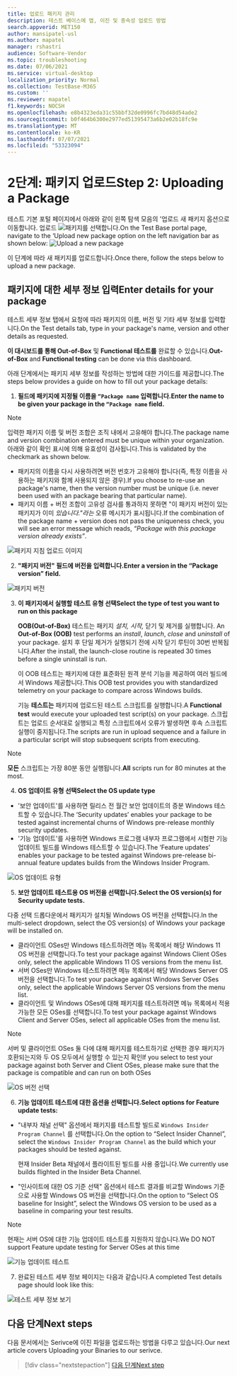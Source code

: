 ```yaml
---
title: 업로드 패키지 관리
description: 테스트 베이스에 앱, 이진 및 종속성 업로드 방법
search.appverid: MET150
author: mansipatel-usl
ms.author: mapatel
manager: rshastri
audience: Software-Vendor
ms.topic: troubleshooting
ms.date: 07/06/2021
ms.service: virtual-desktop
localization_priority: Normal
ms.collection: TestBase-M365
ms.custom: ''
ms.reviewer: mapatel
f1.keywords: NOCSH
ms.openlocfilehash: e8b4323eda31c55bbf32de0996fc7bd48d54ade2
ms.sourcegitcommit: b0f464b6300e2977ed51395473a6b2e02b18fc9e
ms.translationtype: MT
ms.contentlocale: ko-KR
ms.lasthandoff: 07/07/2021
ms.locfileid: "53323094"
---
```

# <a name="step-2-uploading-a-package"></a><span data-ttu-id="d9aff-103">2단계: 패키지 업로드</span><span class="sxs-lookup"><span data-stu-id="d9aff-103">Step 2: Uploading a Package</span></span>

<span data-ttu-id="d9aff-104">테스트 기본 포털 페이지에서 아래와 같이 왼쪽 탐색 모음의 '업로드 새 패키지 옵션으로 이동합니다. 업로드 ![ 패키지를 선택합니다.](Media/Upload-New-Package.png)</span><span class="sxs-lookup"><span data-stu-id="d9aff-104">On the Test Base portal page, navigate to the ‘Upload new package option on the left navigation bar as shown below: ![Upload a new package](Media/Upload-New-Package.png)</span></span>

<span data-ttu-id="d9aff-105">이 단계에 따라 새 패키지를 업로드합니다.</span><span class="sxs-lookup"><span data-stu-id="d9aff-105">Once there, follow the steps below to upload a new package.</span></span>

## <a name="enter-details-for-your-package"></a><span data-ttu-id="d9aff-106">패키지에 대한 세부 정보 입력</span><span class="sxs-lookup"><span data-stu-id="d9aff-106">Enter details for your package</span></span>

<span data-ttu-id="d9aff-107">테스트 세부 정보 탭에서 요청에 따라 패키지의 이름, 버전 및 기타 세부 정보를 입력합니다.</span><span class="sxs-lookup"><span data-stu-id="d9aff-107">On the Test details tab, type in your package's name, version and other details as requested.</span></span> 

<span data-ttu-id="d9aff-108">**이 대시보드를 통해 Out-of-Box** 및 **Functional 테스트를** 완료할 수 있습니다.</span><span class="sxs-lookup"><span data-stu-id="d9aff-108">**Out-of-Box** and **Functional testing** can be done via this dashboard.</span></span>

<span data-ttu-id="d9aff-109">아래 단계에서는 패키지 세부 정보를 작성하는 방법에 대한 가이드를 제공합니다.</span><span class="sxs-lookup"><span data-stu-id="d9aff-109">The steps below provides a guide on how to fill out your package details:</span></span>

1.  <span data-ttu-id="d9aff-110">**필드에 패키지에 지정될 이름을 ```“Package name``` 입력합니다.**</span><span class="sxs-lookup"><span data-stu-id="d9aff-110">**Enter the name to be given your package in the ```“Package name``` field.**</span></span>

> [!Note]  
> <span data-ttu-id="d9aff-111">입력한 패키지 이름 및 버전 조합은 조직 내에서 고유해야 합니다.</span><span class="sxs-lookup"><span data-stu-id="d9aff-111">The package name and version combination entered must be unique within your organization.</span></span> <span data-ttu-id="d9aff-112">아래와 같이 확인 표시에 의해 유효성이 검사됩니다.</span><span class="sxs-lookup"><span data-stu-id="d9aff-112">This is validated by the checkmark as shown below.</span></span>
  
  - <span data-ttu-id="d9aff-113">패키지의 이름을 다시 사용하려면 버전 번호가 고유해야 합니다(즉, 특정 이름을 사용하는 패키지와 함께 사용되지 않은 경우).</span><span class="sxs-lookup"><span data-stu-id="d9aff-113">If you choose to re-use an package's name, then the version number must be unique (i.e. never been used with an package bearing that particular name).</span></span>
  - <span data-ttu-id="d9aff-114">패키지 이름 + 버전 조합이 고유성 검사를 통과하지 못하면 "이 패키지 버전이 있는 패키지가 이미 *있습니다."라는* 오류 메시지가 표시됩니다.</span><span class="sxs-lookup"><span data-stu-id="d9aff-114">If the combination of the package name + version does not pass the uniqueness check, you will see an error message which reads, *“Package with this package version already exists”*.</span></span> 

![패키지 지침 업로드 이미지](Media/Instructions.png)

2. <span data-ttu-id="d9aff-116">**"패키지 버전" 필드에 버전을 입력합니다.**</span><span class="sxs-lookup"><span data-stu-id="d9aff-116">**Enter a version in the “Package version” field.**</span></span>

![패키지 버전](Media/ApplicationVersion.png)

3.  <span data-ttu-id="d9aff-118">**이 패키지에서 실행할 테스트 유형 선택**</span><span class="sxs-lookup"><span data-stu-id="d9aff-118">**Select the type of test you want to run on this package**</span></span>

    <span data-ttu-id="d9aff-119">**OOB(Out-of-Box)** 테스트는 패키지 *설치,* *시작,* 닫기 및 제거를 실행합니다.  </span><span class="sxs-lookup"><span data-stu-id="d9aff-119">An **Out-of-Box (OOB)** test performs an *install*, *launch*, *close* and *uninstall* of your package.</span></span> <span data-ttu-id="d9aff-120">설치 후 단일 제거가 실행되기 전에 시작 닫기 루틴이 30번 반복됩니다.</span><span class="sxs-lookup"><span data-stu-id="d9aff-120">After the install, the launch-close routine is repeated 30 times before a single uninstall is run.</span></span> 
    
    <span data-ttu-id="d9aff-121">이 OOB 테스트는 패키지에 대한 표준화된 원격 분석 기능을 제공하여 여러 빌드에서 Windows 제공합니다.</span><span class="sxs-lookup"><span data-stu-id="d9aff-121">This OOB test provides you with standardized telemetry on your package to compare across Windows builds.</span></span>

    <span data-ttu-id="d9aff-122">기능 **테스트는** 패키지에 업로드된 테스트 스크립트를 실행합니다.</span><span class="sxs-lookup"><span data-stu-id="d9aff-122">A **Functional test** would execute your uploaded test script(s) on your package.</span></span> <span data-ttu-id="d9aff-123">스크립트는 업로드 순서대로 실행되고 특정 스크립트에서 오류가 발생하면 후속 스크립트 실행이 중지됩니다.</span><span class="sxs-lookup"><span data-stu-id="d9aff-123">The scripts are run in upload sequence and a failure in a particular script will stop subsequent scripts from executing.</span></span>

> [!Note]
> <span data-ttu-id="d9aff-124">**모든** 스크립트는 가장 80분 동안 실행됩니다.</span><span class="sxs-lookup"><span data-stu-id="d9aff-124">**All** scripts run for 80 minutes at the most.</span></span> 
    
4.  <span data-ttu-id="d9aff-125">**OS 업데이트 유형 선택**</span><span class="sxs-lookup"><span data-stu-id="d9aff-125">**Select the OS update type**</span></span>

   - <span data-ttu-id="d9aff-126">'보안 업데이트'를 사용하면 릴리스 전 월간 보안 업데이트의 증분 Windows 테스트할 수 있습니다.</span><span class="sxs-lookup"><span data-stu-id="d9aff-126">The ‘Security updates’ enables your package to be tested against incremental churns of Windows pre-release monthly security updates.</span></span> 
   - <span data-ttu-id="d9aff-127">'기능 업데이트'를 사용하면 Windows 프로그램 내부자 프로그램에서 시험판 기능 업데이트 빌드를 Windows 테스트할 수 있습니다.</span><span class="sxs-lookup"><span data-stu-id="d9aff-127">The ‘Feature updates’ enables your package to be tested against Windows pre-release bi-annual feature updates builds from the Windows Insider Program.</span></span>
<!---
Change to the correct picture
-->
![OS 업데이트 유형](Media/OSUpdateType.png)

5.  <span data-ttu-id="d9aff-129">**보안 업데이트 테스트용 OS 버전을 선택합니다.**</span><span class="sxs-lookup"><span data-stu-id="d9aff-129">**Select the OS version(s) for Security update tests.**</span></span>

<span data-ttu-id="d9aff-130">다중 선택 드롭다운에서 패키지가 설치될 Windows OS 버전을 선택합니다.</span><span class="sxs-lookup"><span data-stu-id="d9aff-130">In the multi-select dropdown, select the OS version(s) of Windows your package will be installed on.</span></span> 

  - <span data-ttu-id="d9aff-131">클라이언트 OSes만 Windows 테스트하려면 메뉴 목록에서 해당 Windows 11 OS 버전을 선택합니다.</span><span class="sxs-lookup"><span data-stu-id="d9aff-131">To test your package against Windows Client OSes only, select the applicable Windows 11 OS versions from the menu list.</span></span>
  - <span data-ttu-id="d9aff-132">서버 OSes만 Windows 테스트하려면 메뉴 목록에서 해당 Windows Server OS 버전을 선택합니다.</span><span class="sxs-lookup"><span data-stu-id="d9aff-132">To test your package against Windows Server OSes only, select the applicable Windows Server OS versions from the menu list.</span></span>
  - <span data-ttu-id="d9aff-133">클라이언트 및 Windows OSes에 대해 패키지를 테스트하려면 메뉴 목록에서 적용 가능한 모든 OSes를 선택합니다.</span><span class="sxs-lookup"><span data-stu-id="d9aff-133">To test your package against Windows Client and Server OSes, select all applicable OSes from the menu list.</span></span> 

> [!Note]
> <span data-ttu-id="d9aff-134">서버 및 클라이언트 OSes 둘 다에 대해 패키지를 테스트하기로 선택한 경우 패키지가 호환되는지와 두 OS 모두에서 실행할 수 있는지 확인</span><span class="sxs-lookup"><span data-stu-id="d9aff-134">If you select to test your package against both Server and Client OSes, please make sure that the package is compatible and can run on both OSes</span></span>


![OS 버전 선택](Media/OSVersion.png)
<!---
Change to the correct picture
-->
6.  <span data-ttu-id="d9aff-136">**기능 업데이트 테스트에 대한 옵션을 선택합니다.**</span><span class="sxs-lookup"><span data-stu-id="d9aff-136">**Select options for Feature update tests:**</span></span>

  - <span data-ttu-id="d9aff-137">"내부자 채널 선택" 옵션에서 패키지를 테스트할 빌드로 ```Windows Insider Program Channel``` 를 선택합니다.</span><span class="sxs-lookup"><span data-stu-id="d9aff-137">On the option to “Select Insider Channel”, select the ```Windows Insider Program Channel``` as the build which your packages should be tested against.</span></span>
  
    <span data-ttu-id="d9aff-138">현재 Insider Beta 채널에서 플라이트된 빌드를 사용 중입니다.</span><span class="sxs-lookup"><span data-stu-id="d9aff-138">We currently use builds flighted in the Insider Beta Channel.</span></span>

  - <span data-ttu-id="d9aff-139">"인사이트에 대한 OS 기준 선택" 옵션에서 테스트 결과를 비교할 Windows 기준으로 사용할 Windows OS 버전을 선택합니다.</span><span class="sxs-lookup"><span data-stu-id="d9aff-139">On the option to “Select OS baseline for Insight”, select the Windows OS version to be used as a baseline in comparing your test results.</span></span> 

> [!Note]
> <span data-ttu-id="d9aff-140">현재는 서버 OS에 대한 기능 업데이트 테스트를 지원하지 않습니다.</span><span class="sxs-lookup"><span data-stu-id="d9aff-140">We DO NOT support Feature update testing for Server OSes at this time</span></span>
<!---
Note to actual note format for markdown
-->
<!---
Change to the correct picture
-->
![기능 업데이트 테스트](Media/FeatureUpdate.png)

7.  <span data-ttu-id="d9aff-142">완료된 테스트 세부 정보 페이지는 다음과 같습니다.</span><span class="sxs-lookup"><span data-stu-id="d9aff-142">A completed Test details page should look like this:</span></span> 

![테스트 세부 정보 보기](Media/TestDetails.png)
## <a name="next-steps"></a><span data-ttu-id="d9aff-144">다음 단계</span><span class="sxs-lookup"><span data-stu-id="d9aff-144">Next steps</span></span>

<span data-ttu-id="d9aff-145">다음 문서에서는 Serivce에 이진 파일을 업로드하는 방법을 다루고 있습니다.</span><span class="sxs-lookup"><span data-stu-id="d9aff-145">Our next article covers Uploading your Binaries to our serivce.</span></span>
> [!div class="nextstepaction"]
> [<span data-ttu-id="d9aff-146">다음 단계</span><span class="sxs-lookup"><span data-stu-id="d9aff-146">Next step</span></span>](binaries.md)

<!---
Add button for next page
-->

